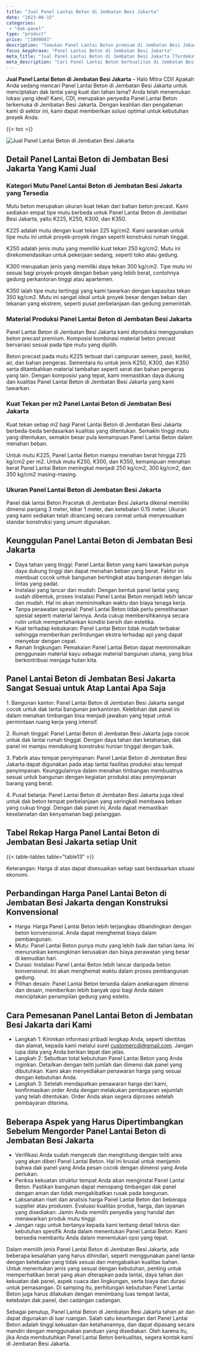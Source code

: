 ```yaml
---
title: "Jual Panel Lantai Beton di Jembatan Besi Jakarta"
date: "2023-08-15"
categories:
 - "dak-panel"
type: "product"
price: "[180000]"
description: "Temukan Panel Lantai Beton premium di Jembatan Besi Jakarta. Panel Lantai Beton dirancang untuk kebutuhan konstruksi modern dengan performa prima. Hubungi kami sekarang."
focus_keyphrase: "Panel Lantai Beton di Jembatan Besi Jakarta"
meta_title: "Jual Panel Lantai Beton di Jembatan Besi Jakarta [Terdekat] - CDI"
meta_description: "Cari Panel Lantai Beton berkualitas di Jembatan Besi Jakarta?. Tersedia Panel Lantai Beton premium untuk proyek konstruksi. Penawaran spesial hanya di sini."
---
```


**Jual Panel Lantai Beton di Jembatan Besi Jakarta** – Halo Mitra CDI! Apakah Anda sedang mencari Panel Lantai Beton di Jembatan Besi Jakarta untuk menciptakan dak lantai yang kuat dan tahan lama? Anda telah menemukan lokasi yang ideal! Kami, CDI, merupakan penyedia Panel Lantai Beton terkemuka di Jembatan Besi Jakarta. Dengan keahlian dan pengalaman kami di sektor ini, kami dapat memberikan solusi optimal untuk kebutuhan proyek Anda.

{{< toc >}}

![Jual Panel Lantai Beton di Jembatan Besi Jakarta](/images/dak-panel/dak-panel-29.jpg)

## Detail Panel Lantai Beton di Jembatan Besi Jakarta Yang Kami Jual

### Kategori Mutu Panel Lantai Beton di Jembatan Besi Jakarta yang Tersedia

Mutu beton merupakan ukuran kuat tekan dari bahan beton precast. Kami sediakan empat tipe mutu berbeda untuk Panel Lantai Beton di Jembatan Besi Jakarta, yaitu K225, K250, K300, dan K350.

K225 adalah mutu dengan kuat tekan 225 kg/cm2. Kami sarankan untuk tipe mutu ini untuk proyek-proyek ringan seperti konstruksi rumah tinggal.

K250 adalah jenis mutu yang memiliki kuat tekan 250 kg/cm2. Mutu ini direkomendasikan untuk pekerjaan sedang, seperti toko atau gedung.

K300 merupakan jenis yang memiliki daya tekan 300 kg/cm2. Tipe mutu ini sesuai bagi proyek-proyek dengan beban yang lebih berat, contohnya gedung perkantoran tinggi atau apartemen.

K350 ialah tipe mutu tertinggi yang kami tawarkan dengan kapasitas tekan 350 kg/cm2. Mutu ini sangat ideal untuk proyek besar dengan beban dan tekanan yang ekstrem, seperti pusat perbelanjaan dan gedung pemerintah.

### Material Produksi Panel Lantai Beton di Jembatan Besi Jakarta

Panel Lantai Beton di Jembatan Besi Jakarta kami diproduksi menggunakan beton precast premium. Komposisi kombinasi material beton precast bervariasi sesuai pada tipe mutu yang dipilih.

Beton precast pada mutu K225 terbuat dari campuran semen, pasir, kerikil, air, dan bahan pengeras. Sementara itu untuk jenis K250, K300, dan K350 serta ditambahkan material tambahan seperti serat dan bahan pengeras yang lain. Dengan komposisi yang tepat, kami memastikan daya dukung dan kualitas Panel Lantai Beton di Jembatan Besi Jakarta yang kami tawarkan.

### Kuat Tekan per m2 Panel Lantai Beton di Jembatan Besi Jakarta

Kuat tekan setiap m2 bagi Panel Lantai Beton di Jembatan Besi Jakarta berbeda-beda berdasarkan kualitas yang ditentukan. Semakin tinggi mutu yang ditentukan, semakin besar pula kemampuan Panel Lantai Beton dalam menahan beban.

Untuk mutu K225, Panel Lantai Beton mampu menahan berat hingga 225 kg/cm2 per m2. Untuk mutu K250, K300, dan K350, kemampuan menahan berat Panel Lantai Beton meningkat menjadi 250 kg/cm2, 300 kg/cm2, dan 350 kg/cm2 masing-masing.

### Ukuran Panel Lantai Beton di Jembatan Besi Jakarta

Panel dak lantai Beton Pracetak di Jembatan Besi Jakarta dikenal memiliki dimensi panjang 3 meter, lebar 1 meter, dan ketebalan 0.15 meter. Ukuran yang kami sediakan telah dirancang secara cermat untuk menyesuaikan standar konstruksi yang umum digunakan.

## Keunggulan Panel Lantai Beton di Jembatan Besi Jakarta

*   Daya tahan yang tinggi: Panel Lantai Beton yang kami tawarkan punya daya dukung tinggi dan dapat menahan beban yang berat. Faktor ini membuat cocok untuk bangunan bertingkat atau bangunan dengan lalu lintas yang padat.
*   Instalasi yang lancar dan mudah: Dengan bentuk panel lantai yang sudah dibentuk, proses instalasi Panel Lantai Beton menjadi lebih lancar dan mudah. Hal ini akan meminimalkan waktu dan biaya tenaga kerja.
*   Tanpa perawatan spesial: Panel Lantai Beton tidak perlu pemeliharaan spesial seperti material lainnya. Anda cukup membersihkannya secara rutin untuk mempertahankan kondisi bersih dan estetika.
*   Kuat terhadap kebakaran: Panel Lantai Beton tidak mudah terbakar sehingga memberikan perlindungan ekstra terhadap api yang dapat menyebar dengan cepat.
*   Ramah lingkungan: Pemakaian Panel Lantai Beton dapat meminimalkan penggunaan material kayu sebagai material bangunan utama, yang bisa berkontribusi menjaga hutan kita.

## Panel Lantai Beton di Jembatan Besi Jakarta Sangat Sesuai untuk Atap Lantai Apa Saja

1\.  Bangunan kantor: Panel Lantai Beton di Jembatan Besi Jakarta sangat cocok untuk dak lantai bangunan perkantoran. Kelebihan dak panel ini dalam menahan timbangan bisa menjadi jawaban yang tepat untuk permintaan ruang kerja yang intensif.

2\.  Rumah tinggal: Panel Lantai Beton di Jembatan Besi Jakarta juga cocok untuk dak lantai rumah tinggal. Dengan daya tahan dan ketahanan, dak panel ini mampu mendukung konstruksi hunian tinggal dengan baik.

3\.  Pabrik atau tempat penyimpanan: Panel Lantai Beton di Jembatan Besi Jakarta dapat digunakan pada atap lantai fasilitas produksi atau tempat penyimpanan. Keunggulannya dalam menahan timbangan membuatnya sesuai untuk bangunan dengan kegiatan produksi atau penyimpanan barang yang berat.

4\.  Pusat belanja: Panel Lantai Beton di Jembatan Besi Jakarta juga ideal untuk dak beton tempat perbelanjaan yang seringkali membawa beban yang cukup tinggi. Dengan dak panel ini, Anda dapat memastikan keselamatan dan kenyamanan bagi pelanggan.

## Tabel Rekap Harga Panel Lantai Beton di Jembatan Besi Jakarta setiap Unit

{{< table-tables table="table13" >}}

Keterangan: Harga di atas dapat disesuaikan setiap saat berdasarkan situasi ekonomi.

## Perbandingan Harga Panel Lantai Beton di Jembatan Besi Jakarta dengan Konstruksi Konvensional

*   Harga: Harga Panel Lantai Beton lebih terjangkau dibandingkan dengan beton konvensional. Anda dapat menghemat biaya dalam pembangunan.
*   Mutu: Panel Lantai Beton punya mutu yang lebih baik dan tahan lama. Ini menurunkan kemungkinan kerusakan dan biaya perawatan yang besar di kemudian hari.
*   Durasi: Instalasi Panel Lantai Beton lebih lancar daripada beton konvensional. Ini akan menghemat waktu dalam proses pembangunan gedung.
*   Pilihan desain: Panel Lantai Beton tersedia dalam anekaragam dimensi dan desain, memberikan lebih banyak opsi bagi Anda dalam menciptakan penampilan gedung yang estetis.

## Cara Pemesanan Panel Lantai Beton di Jembatan Besi Jakarta dari Kami

*   Langkah 1: Kirimkan informasi pribadi lengkap Anda, seperti identitas dan alamat, kepada kami melalui surel customercdi@gmail.com. Jangan lupa data yang Anda berikan tepat dan jelas.
*   Langkah 2: Sebutkan total kebutuhan Panel Lantai Beton yang Anda inginkan. Detailkan dengan teliti jumlah dan dimensi dak panel yang dibutuhkan. Kami akan menyediakan penawaran harga yang sesuai dengan kebutuhan Anda.
*   Langkah 3: Setelah mendapatkan penawaran harga dari kami, konfirmasikan order Anda dengan melakukan pembayaran sejumlah yang telah ditentukan. Order Anda akan segera diproses setelah pembayaran diterima.
## Beberapa Aspek yang Harus Dipertimbangkan Sebelum Mengorder Panel Lantai Beton di Jembatan Besi Jakarta

*   Verifikasi Anda sudah mengecek dan menghitung dengan teliti area yang akan diberi Panel Lantai Beton. Hal ini krusial untuk menjamin bahwa dak panel yang Anda pesan cocok dengan dimensi yang Anda perlukan.
*   Periksa kekuatan struktur tempat Anda akan menginstal Panel Lantai Beton. Pastikan bangunan dapat menopang timbangan dak panel dengan aman dan tidak mengakibatkan rusak pada bangunan.
*   Laksanakan riset dan analisis harga Panel Lantai Beton dari beberapa supplier atau produsen. Evaluasi kualitas produk, harga, dan layanan yang disediakan. Jamin Anda memilih penyedia yang handal dan menawarkan produk mutu tinggi.
*   Jangan ragu untuk bertanya kepada kami tentang detail teknis dan kebutuhan spesifik Anda dalam menentukan Panel Lantai Beton. Kami bersedia membantu Anda dalam menentukan opsi yang tepat.

Dalam memilih jenis Panel Lantai Beton di Jembatan Besi Jakarta, ada beberapa kesalahan yang harus dihindari, seperti menggunakan panel lantai dengan ketebalan yang tidak sesuai dan mengabaikan kualitas bahan. Untuk menentukan jenis yang sesuai dengan kebutuhan, penting untuk memperhatikan berat yang akan diterapkan pada lantai, daya tahan dan kekuatan dak panel, aspek cuaca dan lingkungan, serta biaya dan durasi untuk pemasangan. Di samping itu, perhitungan kebutuhan Panel Lantai Beton juga harus dilakukan dengan menimbang luas tempat lantai, ketebalan dak panel, dan cadangan cadangan.

Sebagai penutup, Panel Lantai Beton di Jembatan Besi Jakarta tahan air dan dapat digunakan di luar ruangan. Salah satu keuntungan dari Panel Lantai Beton adalah tinggi kekuatan dan ketahanannya, dan dapat dipasang secara mandiri dengan menggunakan panduan yang disediakan. Oleh karena itu, jika Anda membutuhkan Panel Lantai Beton berkualitas, segera kontak kami di Jembatan Besi Jakarta.